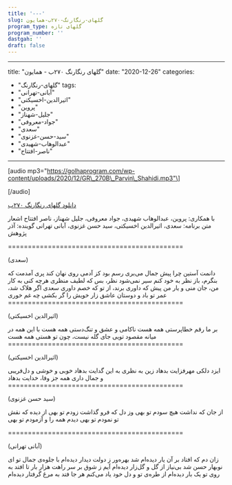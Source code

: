 ```yaml
---
title: '---'
slug: گلهای-رنگارنگ-۲۷۰ب-همایون
program_type: گلهای تازه
program_number: ''
dastgah: ''
draft: false
---
```


---
title: "گلهای رنگارنگ ۲۷۰ب - همایون"
date: "2020-12-26"
categories: 
  - "گلهای-رنگارنگ"
tags: 
  - "آبانی-تهرانی"
  - "اثیرالدین-اخسیکتی"
  - "پروین"
  - "جلیل-شهناز"
  - "جواد-معروفی"
  - "سعدی"
  - "سید-حسن-غزنوی"
  - "عبدالوهاب-شهیدی"
  - "ناصر-افتتاح"
---

\[audio mp3="https://golhaprogram.com/wp-content/uploads/2020/12/GR\_270B\_Parvin\_Shahidi.mp3"\]

\[/audio\]

[دانلود گلهای رنگارنگ ۲۷۰ب](https://golhaprogram.com/wp-content/uploads/2020/12/GR_270B_Parvin_Shahidi.mp3)

با همکاری: پروین، عبدالوهاب شهیدی، جواد معروفی، جلیل شهناز، ناصر افتتاح اشعار متن برنامه: سعدی، اثیرالدین اخسیکتی، سید حسن غزنوی، آبانی تهرانی گوینده: آذر پژوهش

\============================================

(سعدی)

دانمت آستین چرا پیش جمال می‌بری رسم بود کز آدمی روی نهان کند پری آمدمت که بنگرم، باز نظر به خود کنم سیر نمی‌شود نظر، بس که لطیف منظری هرچه کنی به کار من، جان منی و یار من پیش که داوری برند، از تو که خصم داوری سعدی اگر هلاک شد، عمر تو باد و دوستان عاشق زار خویش را گر بکشی چه غم خوری ============================================

(اثیرالدین اخسیکتی)

بر ما رقم خطاپرستی همه هست ناکامی و عشق و تنگ‌دستی همه هست با این همه در میانه مقصود تویی جای گله نیست، چون تو هستی همه هست ============================================

(اثیرالدین اخسیکتی)

ایزد دلکی مهرفزایت بدهاد زین به نظری به این گدایت بدهاد خوبی و خوشی و دل‌فریبی و جمال داری همه جز وفا، خدایت بدهاد ============================================

(سید حسن غزنوی)

از جان که نداشت هیچ سودم تو بهی وز دل که فرو گذاشت زودم تو بهی از دیده که نقش تو نمودم تو بهی دیدم همه را و آزمودم تو بهی

\============================================

(آبانی تهرانی)

زان دم که افتاد بر آن یار دیده‌ام شد بهره‌ور ز دولت دیدار دیده‌ام با جلوه‌ی جمال تو ای نوبهار حسن شد بی‌نیاز از گل و گل‌زار دیده‌ام آیم ز شوق بر سر راهت هزار بار تا افتد به روی تو یک بار دیده‌ام از طره‌ی تو و دل خود یاد می‌کنم هر جا فتد به مرغ گرفتار دیده‌ام

